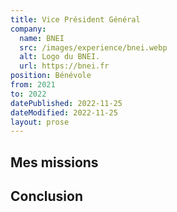 ```yaml
---
title: Vice Président Général
company:
  name: BNEI
  src: /images/experience/bnei.webp
  alt: Logo du BNEI.
  url: https://bnei.fr
position: Bénévole
from: 2021
to: 2022
datePublished: 2022-11-25
dateModified: 2022-11-25
layout: prose
---
```


<!-- more -->

## 
<!-- Nom de l'entreprise -->

<!-- Objectifs, volontés, positionnement et penser à mettre des images -->

## Mes missions

## Conclusion

<!-- Apports, apprentissage... -->